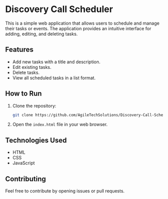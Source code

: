 # Discovery Call Scheduler

This is a simple web application that allows users to schedule and manage their tasks or events. The application provides an intuitive interface for adding, editing, and deleting tasks.

## Features
- Add new tasks with a title and description.
- Edit existing tasks.
- Delete tasks.
- View all scheduled tasks in a list format.

## How to Run
1. Clone the repository:
   ```sh
   git clone https://github.com/AgileTechSolutions/Discovery-Call-Scheduler.git
   ```
2. Open the `index.html` file in your web browser.

## Technologies Used
- HTML
- CSS
- JavaScript

## Contributing
Feel free to contribute by opening issues or pull requests.
